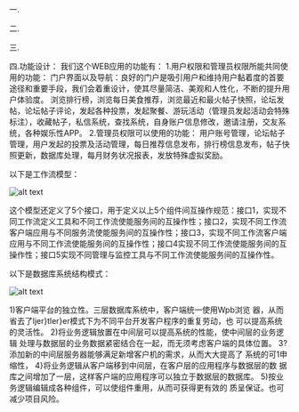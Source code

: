 一.




二.




三.







四.功能设计：
我们这个WEB应用的功能有：
1.用户权限和管理员权限所能共同使用的功能：
门户界面以及导航：良好的门户是吸引用户和维持用户黏着度的首要途径和重要手段，我们会着重设计，使其尽量简洁、美观和人性化，不断的提升用户体验度。
浏览排行榜，浏览每日美食推荐，浏览最近和最火帖子快照，论坛发帖，论坛帖子评论，发起各种投票，发起聚餐、游玩活动（管理员发起活动会特殊标注），收藏帖子，私信系统，查找系统，自身账户信息修改，邀请注册，交友系统，各种娱乐性APP。
2.管理员权限可以使用的功能：
用户账号管理，论坛帖子管理，用户发起的投票及活动管理，每日推荐信息发布，排行榜信息发布，帖子快照更新，数据库处理，每月财务状况报表，发放特殊虚拟奖励。

以下是工作流模型：

![alt text](http://fmn.rrimg.com/fmn065/20130604/0005/original_GPG5_237c00007b401190.jpg "工作流模型")


这个模型还定义了5个接口，用于定义以上5个组件间互操作规范：接口1，实现不同工作流定义工具和不同工作流使能服务间的互操作性；接口2，实现不同工作流客户端应用与不同服务流使能服务间的互操作性；接口3，实现不同工作流客户端应用与不同工作流使能服务间的互操作性；接口4实现不同工作流使能服务间的互操作性；接口5实现不同管理与监控工具与不同工作流使能服务间的互操作性。

以下是数据库系统结构模式：

![alt text](http://fmn.rrimg.com/fmn062/20130604/0005/original_ac1f_7ff400002fba118f.jpg "数据库模型")


 1)客户端平台的独立性。三层数据库系统中，客户端统一使用Wpb浏览
器，从而省去了ljer}tler}er模式下为不同平台开发客户程序的重复劳动，也
可以提高系统的灵活性。
    2)将业务逻辑放置在中间层可以提高系统的性能，使中间层的业务逻辑
处理与数据层的业务数据紧密结合在一起，而无须考虑客户端的具体位置。
    3?添加新的中间层服务器能够满足新增客户机的需求，从而大大提高了
系统的可1申缩性，
    4}将业务逻辑从客户端移到中间层，在客户层的应用程序与数据层的数
据库之间增加了一层，这样客户端的应用程序可以独立于数据层的数据库。
    5)按业务逻辑编辑成各种组件，可以使组件重用，从而可获得更有效的
质呈保证。也可减少项目风险。


